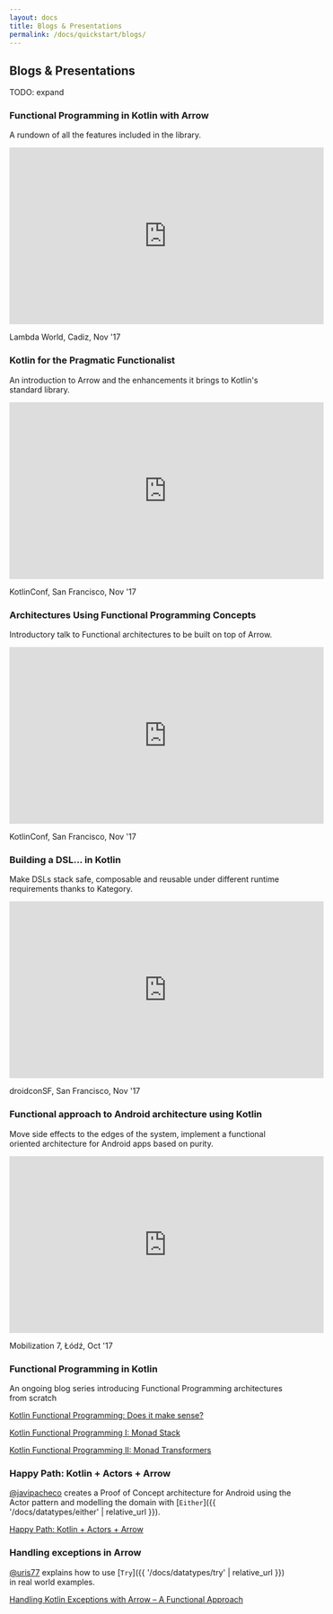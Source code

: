 ```yaml
---
layout: docs
title: Blogs & Presentations
permalink: /docs/quickstart/blogs/
---
```


## Blogs & Presentations

TODO: expand

### Functional Programming in Kotlin with Arrow

A rundown of all the features included in the library.

<iframe width="560" height="315" src="https://www.youtube.com/embed/IL5XzaCMKpQ?rel=0" frameborder="0" allowfullscreen></iframe>

Lambda World, Cadiz, Nov '17

### Kotlin for the Pragmatic Functionalist

An introduction to Arrow and the enhancements it brings to Kotlin's standard library.

<iframe width="560" height="315" src="https://www.youtube.com/embed/s9oMED6ZikQ?rel=0" frameborder="0" allowfullscreen></iframe>

KotlinConf, San Francisco, Nov '17

### Architectures Using Functional Programming Concepts

Introductory talk to Functional architectures to be built on top of Arrow.

<iframe width="560" height="315" src="https://www.youtube.com/embed/qI1ctQ0293o?rel=0" frameborder="0" allowfullscreen></iframe>

KotlinConf, San Francisco, Nov '17

### Building a DSL... in Kotlin
 
 Make DSLs stack safe, composable and reusable under different runtime requirements thanks to Kategory.

<iframe width="560" height="315" src="https://www.youtube.com/embed/kr8iWE4Jfhc" frameborder="0" gesture="media" allow="encrypted-media" allowfullscreen></iframe>

 droidconSF, San Francisco, Nov '17
 
### Functional approach to Android architecture using Kotlin
 
 Move side effects to the edges of the system, implement a functional oriented architecture for Android apps based on purity.
 
<iframe width="560" height="315" src="https://www.youtube.com/embed/qGef3sFAIxU" frameborder="0" gesture="media" allow="encrypted-media" allowfullscreen></iframe>
 
 Mobilization 7, Łódź, Oct '17

### Functional Programming in Kotlin

An ongoing blog series introducing Functional Programming architectures from scratch

[Kotlin Functional Programming: Does it make sense?](https://medium.com/@JorgeCastilloPr/kotlin-functional-programming-does-it-make-sense-36ad07e6bacf)

[Kotlin Functional Programming I: Monad Stack](https://medium.com/@JorgeCastilloPr/kotlin-functional-programming-i-monad-stack-518d1bd8fbee)

[Kotlin Functional Programming II: Monad Transformers](https://medium.com/@JorgeCastilloPr/kotlin-functional-programming-ii-monad-transformers-b1f020f14dd8)

### Happy Path: Kotlin + Actors + Arrow

[@javipacheco](https://github.com/javipacheco) creates a Proof of Concept architecture for Android using the Actor pattern and modelling the domain with [`Either`]({{ '/docs/datatypes/either' | relative_url }}).

[Happy Path: Kotlin + Actors + Arrow](https://medium.com/@javipacheco/happy-path-kotlin-actors-arrow-proof-of-concept-322e9099d2ea)

### Handling exceptions in Arrow

[@uris77](https://github.com/uris77) explains how to use [`Try`]({{ '/docs/datatypes/try' | relative_url }}) in real world examples.

[Handling Kotlin Exceptions with Arrow – A Functional Approach](https://www.spantree.net/blog/2017/09/15/kotlin-exception-handling-with-arrow.html)
